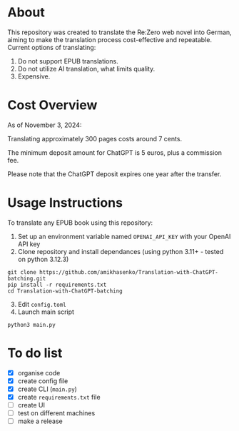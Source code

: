 # About

This repository was created to translate the Re:Zero web novel into German, aiming to make the translation process cost-effective and repeatable. Current options of translating:
1. Do not support EPUB translations.
2. Do not utilize AI translation, what limits quality.
3. Expensive.

# Cost Overview

As of November 3, 2024:

Translating approximately 300 pages costs around 7 cents.

The minimum deposit amount for ChatGPT is 5 euros, plus a commission fee.

Please note that the ChatGPT deposit expires one year after the transfer.

# Usage Instructions

To translate any EPUB book using this repository:

1. Set up an environment variable named `OPENAI_API_KEY` with your OpenAI API key
2. Clone repository and install dependances (using python 3.11+ - tested on python 3.12.3)
```
git clone https://github.com/amikhasenko/Translation-with-ChatGPT-batching.git
pip install -r requirements.txt
cd Translation-with-ChatGPT-batching
```
3. Edit `config.toml`
4. Launch main script
```
python3 main.py
```

# To do list
- [X] organise code 
- [X] create config file
- [X] create CLI (`main.py`)
- [X] create `requirements.txt` file
- [ ] create UI
- [ ] test on different machines
- [ ] make a release 
